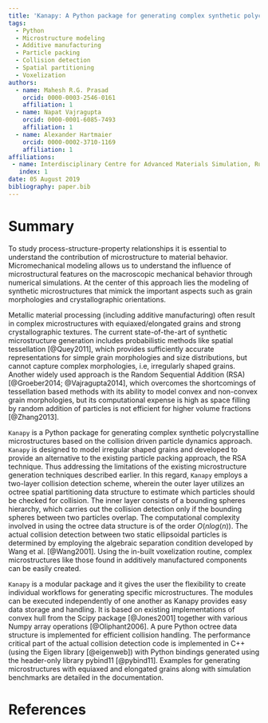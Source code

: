 ```yaml
---
title: 'Kanapy: A Python package for generating complex synthetic polycrystalline microstructures'
tags:
  - Python
  - Microstructure modeling
  - Additive manufacturing
  - Particle packing
  - Collision detection
  - Spatial partitioning
  - Voxelization
authors:
  - name: Mahesh R.G. Prasad
    orcid: 0000-0003-2546-0161
    affiliation: 1
  - name: Napat Vajragupta
    orcid: 0000-0001-6085-7493
    affiliation: 1
  - name: Alexander Hartmaier
    orcid: 0000-0002-3710-1169
    affiliation: 1
affiliations:
 - name: Interdisciplinary Centre for Advanced Materials Simulation, Ruhr-Universität Bochum, Universitätsstr. 150, 44801 Bochum, Germany.
   index: 1
date: 05 August 2019
bibliography: paper.bib
---
```


# Summary

To study process-structure-property relationships it is essential to understand the contribution of microstructure to material behavior. Micromechanical modeling allows us to understand the influence of microstructural features on the macroscopic mechanical behavior through numerical simulations. At the center of this approach lies the modeling of synthetic microstructures that mimick the important aspects such as grain morphologies and crystallographic orientations.

Metallic material processing (including additive manufacturing) often result in complex microstructures with equiaxed/elongated grains and strong crystallographic textures. The current state-of-the-art of synthetic microstructure generation includes probabilistic methods like spatial tessellation [@Quey2011], which provides sufficiently accurate representations for simple grain morphologies and size distributions, but cannot capture complex morphologies, i.e, irregularly shaped grains. Another widely used approach is the Random Sequential Addition (RSA) [@Groeber2014; @Vajragupta2014], which overcomes the shortcomings of tessellation based methods with its ability to model convex and non-convex grain morphologies, but its computational expense is high as space filling by random addition of particles is not efficient for higher volume fractions [@Zhang2013].

``Kanapy`` is a Python package for generating complex synthetic polycrystalline microstructures based on the collision driven particle dynamics approach. ``Kanapy`` is designed to model irregular shaped grains and developed to provide an alternative to the existing particle packing approach, the RSA technique. Thus addressing the limitations of the existing microstructure generation techniques described earlier. In this regard, `Kanapy` employs a two-layer collision detection scheme, wherein the outer layer utilizes an octree spatial partitioning data structure to estimate which particles should be checked for collision. The inner layer consists of a bounding spheres hierarchy, which carries out the collision detection only if the bounding spheres between two particles overlap. The computational complexity involved in using the octree data structure is of the order $O(n log(n))$. The actual collision detection between two static ellipsoidal particles is determined by employing the algebraic separation condition developed by Wang et al. [@Wang2001]. Using the in-built voxelization routine, complex microstructures like those found in additively manufactured components can be easily created.

``Kanapy`` is a modular package and it gives the user the flexibility to create individual workflows for generating specific microstructures. The modules can be executed independently of one another as Kanapy provides easy data storage and handling. It is based on existing implementations of convex hull from the Scipy package [@Jones2001] together with various Numpy array operations [@Oliphant2006]. A pure Python octree data structure is implemented for efficient collision handling. The performance critical part of the actual collision detection code is implemented in C++ (using the Eigen library [@eigenweb]) with Python bindings generated using the header-only library pybind11 [@pybind11]. Examples for generating microstructures with equiaxed and elongated grains along with simulation benchmarks are detailed in the documentation.

# References
